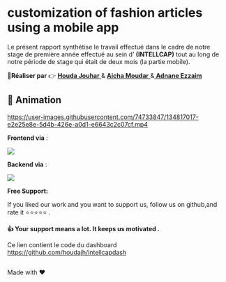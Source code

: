 # customization of fashion articles using a mobile app

Le présent rapport synthétise le travail effectué dans le cadre de notre stage de première année effectué au sein d’ **(INTELLCAP)**  tout au long de notre période de stage qui était de deux mois (la partie mobile). 

:boy:**Réaliser par** :point_right: <a href="https://github.com/houdajh"> **Houda Jouhar** </a> & <a href="https://github.com/aicha-mudr"> **Aicha Moudar** </a> &<a href="https://github.com/AdnaneEz-zaim"> **Adnane Ezzaim** </a>

## :movie_camera: Animation 
https://user-images.githubusercontent.com/74733847/134817017-e2e25e8e-5d4b-426e-a0d1-e6643c2c07cf.mp4

 
**Frontend via** :
<p align="left"> 
<a href="https://flutter.dev" target="_blank"> <img src="https://img.shields.io/badge/Flutter-02569B?style=for-the-badge&logo=flutter&logoColor=white"/> </a> 

</p>

**Backend via** :

<a href="https://firebase.google.com" target="_blank"> <img src="https://img.shields.io/badge/firebase-ffca28?style=for-the-badge&logo=firebase&logoColor=black"/> </a> 


**Free Support:**

If you liked our work and you want to support us, follow us on github,and rate it :star::star::star::star::star: .

 **:thumbsup: Your support means a lot. It keeps us motivated .**

Ce lien contient le code du dashboard https://github.com/houdajh/intellcapdash



##

Made with :heart: 
